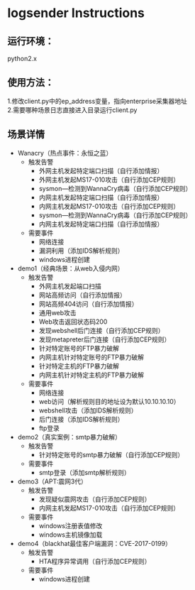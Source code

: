 # logsender Instructions
## 运行环境：
python2.x  
## 使用方法：  
1.修改client.py中的ep_address变量，指向enterprise采集器地址  
2.需要哪种场景日志直接进入目录运行client.py
## 场景详情
- Wanacry（热点事件：永恒之蓝）
  - 触发告警
    - 外网主机发起特定端口扫描（自行添加情报）
    - 外网主机发起MS17-010攻击（自行添加CEP规则）
    - sysmon—检测到WannaCry病毒（自行添加CEP规则）  
    - 内网主机发起特定端口扫描（自行添加情报）  
    - 内网主机发起MS17-010攻击（自行添加CEP规则）  
    - sysmon—检测到WannaCry病毒（自行添加CEP规则）  
    - 内网主机发起特定端口扫描（自行添加情报）
  - 需要事件  
    - 网络连接  
    - 漏洞利用（添加IDS解析规则）
    - windows进程创建
- demo1（经典场景：从web入侵内网）
  - 触发告警  
    - 外网主机发起端口扫描  
    - 网站高频访问（自行添加情报）  
    - 网站高频404访问（自行添加情报）  
    - 通用web攻击  
    - Web攻击返回状态码200  
    - 发现webshell后门连接（自行添加CEP规则）  
    - 发现metapreter后门连接（自行添加CEP规则）  
    - 针对特定账号的FTP暴力破解  
    - 内网主机针对特定账号的FTP暴力破解  
    - 针对特定主机的FTP暴力破解  
    - 内网主机针对特定主机的FTP暴力破解
  - 需要事件
    - 网络连接
    - web访问（解析规则目的地址设为默认10.10.10.10）
    - webshell攻击（添加IDS解析规则）
    - 后门连接（添加IDS解析规则）
    - ftp登录
- demo2（真实案例：smtp暴力破解）
  - 触发告警
    - 针对特定账号的smtp暴力破解（自行添加CEP规则）
  - 需要事件
    - smtp登录（添加smtp解析规则）
- demo3（APT:震网3代）
  - 触发告警
    - 发现疑似震网攻击（自行添加CEP规则）
    - 内网主机发起MS17-010攻击（自行添加CEP规则）
  - 需要事件
    - windows注册表值修改
    - windows主机镜像加载
- demo4（blackhat最佳客户端漏洞：CVE-2017-0199）
  - 触发告警
    - HTA程序异常调用（自行添加CEP规则）
  - 需要事件
    - windows进程创建
